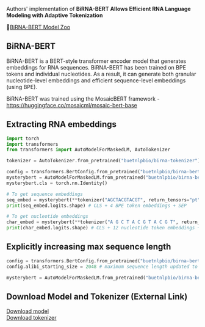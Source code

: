 Authors' implementation of **BiRNA-BERT Allows Efficient RNA Language Modeling with Adaptive Tokenization**

🤗[BiRNA-BERT Model Zoo](https://huggingface.co/collections/buetnlpbio/birna-bert-66840c2645d8ceb446b6c919)
## BiRNA-BERT

BiRNA-BERT is a BERT-style transformer encoder model that generates embeddings for RNA sequences. BiRNA-BERT has been trained on BPE tokens and individual nucleotides. As a result, it can generate both granular nucleotide-level embeddings and efficient sequence-level embeddings (using BPE).

BiRNA-BERT was trained using the MosaicBERT framework - https://huggingface.co/mosaicml/mosaic-bert-base


## Extracting RNA embeddings

```python
import torch
import transformers
from transformers import AutoModelForMaskedLM, AutoTokenizer

tokenizer = AutoTokenizer.from_pretrained("buetnlpbio/birna-tokenizer")

config = transformers.BertConfig.from_pretrained("buetnlpbio/birna-bert")
mysterybert = AutoModelForMaskedLM.from_pretrained("buetnlpbio/birna-bert",config=config,trust_remote_code=True)
mysterybert.cls = torch.nn.Identity()

# To get sequence embeddings
seq_embed = mysterybert(**tokenizer("AGCTACGTACGT", return_tensors="pt"))
print(seq_embed.logits.shape) # CLS + 4 BPE token embeddings + SEP

# To get nucleotide embeddings
char_embed = mysterybert(**tokenizer("A G C T A C G T A C G T", return_tensors="pt")) 
print(char_embed.logits.shape) # CLS + 12 nucleotide token embeddings + SEP
```

## Explicitly increasing max sequence length

```python
config = transformers.BertConfig.from_pretrained("buetnlpbio/birna-bert")
config.alibi_starting_size = 2048 # maximum sequence length updated to 2048 from config default of 1024

mysterybert = AutoModelForMaskedLM.from_pretrained("buetnlpbio/birna-bert",config=config,trust_remote_code=True)
```

## Download Model and Tokenizer (External Link)

[Download model](https://file.io/EdXPvXfFBNU5) <br>
[Download tokenizer](https://file.io/dPlREMjAuDBs)

